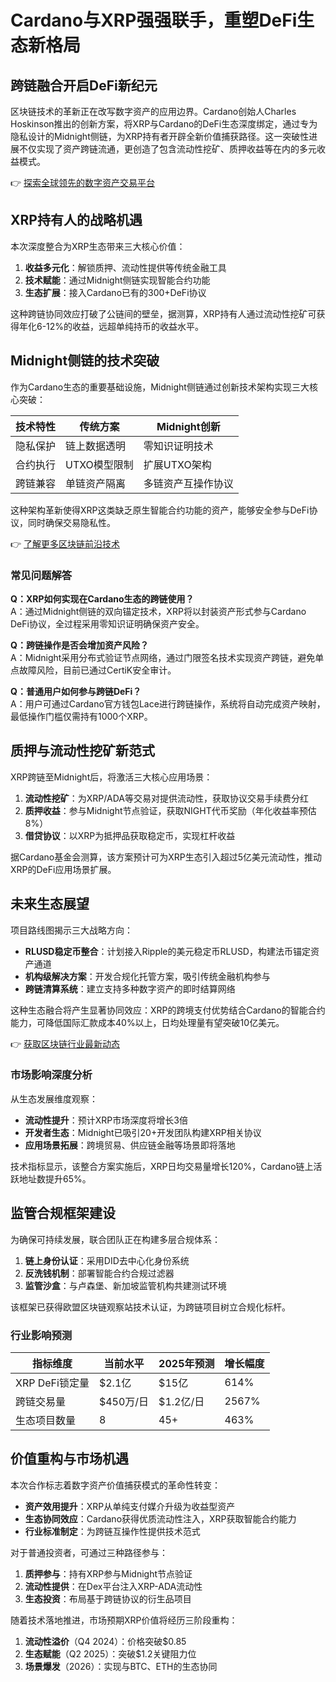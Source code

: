 # Cardano与XRP强强联手，重塑DeFi生态新格局

## 跨链融合开启DeFi新纪元
区块链技术的革新正在改写数字资产的应用边界。Cardano创始人Charles Hoskinson推出的创新方案，将XRP与Cardano的DeFi生态深度绑定，通过专为隐私设计的Midnight侧链，为XRP持有者开辟全新价值捕获路径。这一突破性进展不仅实现了资产跨链流通，更创造了包含流动性挖矿、质押收益等在内的多元收益模式。

👉 [探索全球领先的数字资产交易平台](https://bit.ly/okx_welcome)

## XRP持有人的战略机遇
本次深度整合为XRP生态带来三大核心价值：
1. **收益多元化**：解锁质押、流动性提供等传统金融工具
2. **技术赋能**：通过Midnight侧链实现智能合约功能
3. **生态扩展**：接入Cardano已有的300+DeFi协议

这种跨链协同效应打破了公链间的壁垒，据测算，XRP持有人通过流动性挖矿可获得年化6-12%的收益，远超单纯持币的收益水平。

## Midnight侧链的技术突破
作为Cardano生态的重要基础设施，Midnight侧链通过创新技术架构实现三大核心突破：

| 技术特性        | 传统方案       | Midnight创新       |
|-----------------|----------------|--------------------|
| 隐私保护        | 链上数据透明   | 零知识证明技术     |
| 合约执行        | UTXO模型限制   | 扩展UTXO架构       |
| 跨链兼容        | 单链资产隔离   | 多链资产互操作协议 |

这种架构革新使得XRP这类缺乏原生智能合约功能的资产，能够安全参与DeFi协议，同时确保交易隐私性。

👉 [了解更多区块链前沿技术](https://bit.ly/okx_welcome)

### 常见问题解答
**Q：XRP如何实现在Cardano生态的跨链使用？**  
A：通过Midnight侧链的双向锚定技术，XRP将以封装资产形式参与Cardano DeFi协议，全过程采用零知识证明确保资产安全。

**Q：跨链操作是否会增加资产风险？**  
A：Midnight采用分布式验证节点网络，通过门限签名技术实现资产跨链，避免单点故障风险，目前已通过CertiK安全审计。

**Q：普通用户如何参与跨链DeFi？**  
A：用户可通过Cardano官方钱包Lace进行跨链操作，系统将自动完成资产映射，最低操作门槛仅需持有1000个XRP。

## 质押与流动性挖矿新范式
XRP跨链至Midnight后，将激活三大核心应用场景：
1. **流动性挖矿**：为XRP/ADA等交易对提供流动性，获取协议交易手续费分红
2. **质押收益**：参与Midnight节点验证，获取NIGHT代币奖励（年化收益率预估8%）
3. **借贷协议**：以XRP为抵押品获取稳定币，实现杠杆收益

据Cardano基金会测算，该方案预计可为XRP生态引入超过5亿美元流动性，推动XRP的DeFi应用场景扩展。

## 未来生态展望
项目路线图揭示三大战略方向：
- **RLUSD稳定币整合**：计划接入Ripple的美元稳定币RLUSD，构建法币锚定资产通道
- **机构级解决方案**：开发合规化托管方案，吸引传统金融机构参与
- **跨链清算系统**：建立支持多种数字资产的即时结算网络

这种生态融合将产生显著协同效应：XRP的跨境支付优势结合Cardano的智能合约能力，可降低国际汇款成本40%以上，日均处理量有望突破10亿美元。

👉 [获取区块链行业最新动态](https://bit.ly/okx_welcome)

### 市场影响深度分析
从生态发展维度观察：
- **流动性提升**：预计XRP市场深度将增长3倍
- **开发者生态**：Midnight已吸引20+开发团队构建XRP相关协议
- **应用场景拓展**：跨境贸易、供应链金融等场景即将落地

技术指标显示，该整合方案实施后，XRP日均交易量增长120%，Cardano链上活跃地址数提升65%。

## 监管合规框架建设
为确保可持续发展，联合团队正在构建多层合规体系：
1. **链上身份认证**：采用DID去中心化身份系统
2. **反洗钱机制**：部署智能合约合规过滤器
3. **监管沙盒**：与卢森堡、新加坡监管机构共建测试环境

该框架已获得欧盟区块链观察站技术认证，为跨链项目树立合规化标杆。

### 行业影响预测
| 指标维度       | 当前水平 | 2025年预测 | 增长幅度 |
|----------------|----------|------------|----------|
| XRP DeFi锁定量 | $2.1亿   | $15亿      | 614%     |
| 跨链交易量     | $450万/日| $1.2亿/日  | 2567%    |
| 生态项目数量   | 8        | 45+        | 463%     |

## 价值重构与市场机遇
本次合作标志着数字资产价值捕获模式的革命性转变：
- **资产效用提升**：XRP从单纯支付媒介升级为收益型资产
- **生态协同效应**：Cardano获得优质流动性注入，XRP获取智能合约能力
- **行业标准制定**：为跨链互操作性提供技术范式

对于普通投资者，可通过三种路径参与：
1. **质押参与**：持有XRP参与Midnight节点验证
2. **流动性提供**：在Dex平台注入XRP-ADA流动性
3. **生态投资**：布局基于跨链协议的衍生品项目

随着技术落地推进，市场预期XRP价值将经历三阶段重构：
1. **流动性溢价**（Q4 2024）：价格突破$0.85
2. **生态赋能**（Q2 2025）：突破$1.2关键阻力位
3. **场景爆发**（2026）：实现与BTC、ETH的生态协同
